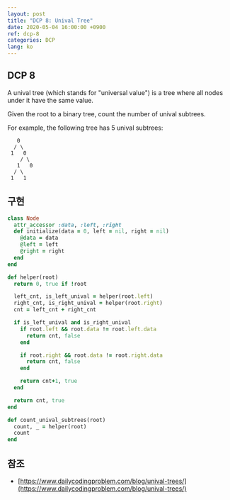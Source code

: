 ```yaml
---
layout: post
title: "DCP 8: Unival Tree"
date: 2020-05-04 16:00:00 +0900
ref: dcp-8
categories: DCP
lang: ko
---
```


## **DCP 8**
A unival tree (which stands for "universal value") is a tree where all nodes under it have the same value.

Given the root to a binary tree, count the number of unival subtrees.

For example, the following tree has 5 unival subtrees:

```
   0
  / \
 1   0
    / \
   1   0
  / \
 1   1
```

<div class="divider"></div>

## **구현**
```rb
class Node
  attr_accessor :data, :left, :right
  def initialize(data = 0, left = nil, right = nil)
    @data = data
    @left = left
    @right = right
  end
end

def helper(root)
  return 0, true if !root

  left_cnt, is_left_unival = helper(root.left)
  right_cnt, is_right_unival = helper(root.right)
  cnt = left_cnt + right_cnt

  if is_left_unival and is_right_unival
    if root.left && root.data != root.left.data
      return cnt, false
    end

    if root.right && root.data != root.right.data
      return cnt, false
    end

    return cnt+1, true
  end

  return cnt, true
end

def count_unival_subtrees(root)
  count, _ = helper(root)
  count
end
```

## **참조**
- [https://www.dailycodingproblem.com/blog/unival-trees/](https://www.dailycodingproblem.com/blog/unival-trees/)

